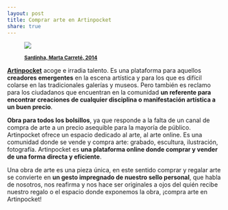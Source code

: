```yaml
---
layout: post
title: Comprar arte en Artinpocket
share: true
---
```


<figure class="text-center">
	<img src="http://www.artinpocket.cat/wp-content/uploads/2014/05/sardinha-watermark.jpg">
	<figcaption>
		<p><small><strong><a href="http://www.artinpocket.cat/product/sardinha-marta-carrate-2014/">Sardinha, Marta Carreté, 2014</a></strong></small></p>
	</figcaption>
</figure>

**[Artinpocket](http://www.artinpocket.cat/)** acoge e irradia talento. Es una plataforma para aquellos **creadores emergentes** en la escena artística y para los que es difícil colarse en las tradicionales galerías y museos. Pero también es reclamo para los ciudadanos que encuentran en la comunidad **un referente para encontrar creaciones de cualquier disciplina o manifestación artística a un buen precio**. 

**Obra para todos los bolsillos**, ya que responde a la falta de un canal de compra de arte a un precio asequible para la mayoría de público. Artinpocket ofrece un espacio dedicado al arte, al arte online. Es una comunidad donde se vende y compra arte: grabado, escultura, ilustración, fotografía. Artinpocket es **una plataforma online donde comprar y vender de una forma directa y eficiente**.

Una obra de arte es una pieza única, en este sentido comprar y regalar arte se convierte en **un gesto impregnado de nuestro sello personal**, que habla de nosotros, nos reafirma y nos hace ser originales a ojos del quién recibe nuestro regalo o el espacio donde exponemos la obra, ¡compra arte en Artinpocket! 